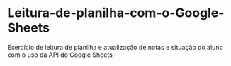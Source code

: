 # Leitura-de-planilha-com-o-Google-Sheets

Exercício de leitura de planilha e atualização de notas e situação do aluno com o uso da API do Google Sheets
